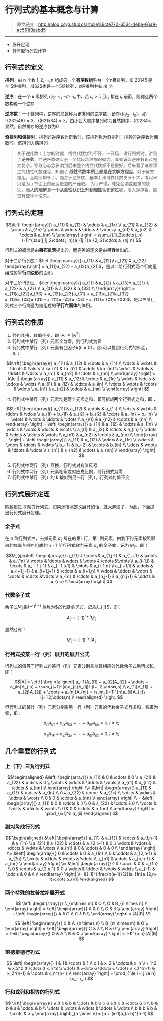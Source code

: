 # 行列式的基本概念与计算

[annotation]: <id> (36cfe720-653c-4ebe-86a9-ac551f3eabd5)
[annotation]: <status> (protect)
[annotation]: <create_time> (2019-05-02 22:59:48)
[annotation]: <category> (数学理论)
[annotation]: <tags> (线性代数)
[annotation]: <comments> (false)

> 原文链接：<http://blog.ccyg.studio/article/36cfe720-653c-4ebe-86a9-ac551f3eabd5>

---

- 展开定理
- 具体型行列式计算

## 行列式的定义

**排列**：由 n 个数 $1,2,\cdots,n$ 组成的一个**有序数组**称为一个n级排列，如 23145 是一个 5级排列，41325也是一个5级排列，n级排列共有 $n!$ 个 

**逆序**：在一个 n 级排列 $i_1i_2\cdots i_s\cdots it\cdots i_n$中，若 $i_s > i_t$ 且$i_s$ 排在 $i_t$ 前面，则称这两个数构成一个逆序 

**逆序数**：一个排列中，逆序的总数称为该排列的逆序数，记作$\tau(i_1i_2\cdots i_n)$，如$\tau(231546)=3$，$\tau(621534)=8$。由小到大顺序排列称为自然排序，如12345，显然，自然排序的逆序数为0

**奇排列和偶排列**：排列的逆序数为奇数时，该排列称为奇排列；排列的逆序数为偶数时，该排列为偶排列

> 关于逆序数：上学的时候，线性代数学的不好，一开场，讲行列式时，讲到了**逆序数**，而逆序数确实是一个比较难理解的概念，或者说求逆序数的过程太复杂。导致心心念影响到后来整个线性代数都不是很好。后来看了麻省理工的线性代数课程，知道了 **线性代数本质上都是在求解方程组**，对于解方程组，这就简单多了。而对于逆序数，基本上和线性代数关系不大，看起来只是为了书面上的表达更加的严谨吧。
> 为了严谨，难免会造成直觉的缺失，而**人的理解是一个从感性认识上升到理性认识的过程**，引入逆序数，感觉有些得不偿失。

## 行列式的定理

$$\left|
\begin{array}{}
a_{11} & a_{12} & \cdots & a_{1n} \\
a_{21} & a_{22} & \cdots & a_{2n} \\
\vdots & \vdots & \ddots &  \vdots \\
a_{n1} & a_{n2} & \cdots & a_{nn} \\
\end{array}
\right| = \sum_{j_1j_2\cdots j_n}(-1)^{\tau(j_1j_2\cdots j_n)}a_{1j_1}a_{2j_2}\cdots a_{nj_n}
$$

行列式的概念是由**莱布尼茨**提出的，而完美的定义是由**柯西**给出的。

对于二阶行列式：$\left|\begin{array}{} a_{11} & a_{12}\\ a_{21} & a_{22}   
\end{array}\right| = a_{11}a_{22} - a_{12}a_{21}$，是以二阶行列式两个行向量组成的**平行四边形**的面积。

对于三阶行列式：$\left|\begin{array}{} a_{11} & a_{12} & a_{13}\\ a_{21} & a_{22} & a_{23} \\ a_{31} & a_{32} & a_{33} \\
\end{array}\right| = a_{11}a_{22}a_{33} + a_{12}a_{23}a_{31} + a_{13}a_{21}a_{32} - a_{13}a_{22}a_{31} - a_{11}a_{23}a_{32} - a_{12}a_{21}a_{33}$，是以三阶行列式三个行向量为棱组成的**平行六面体**的体积。

## 行列式的性质

1. 行列互换，其值不变，即 $|A| = |A^T|$
2. 行列式中某行（列）元素全为零，则行列式为零
3. 行列式中某行（列）元素有公因子$k(k\neq0)$，则k可以提到行列式的外面，即：

$$\left|
\begin{array}{}
a_{11} & a_{12} & \cdots & a_{1n} \\
\vdots & \vdots & \ddots & \vdots \\
ka_{i1} & ka_{i2} & \cdots & ka_{in} \\
\vdots & \vdots & \ddots & \vdots \\
a_{n1} & a_{n2} & \cdots & a_{nn} \\
\end{array}
\right| = k\left|
\begin{array}{}
a_{11} & a_{12} & \cdots & a_{1n} \\
\vdots & \vdots & \ddots & \vdots \\
a_{i1} & a_{i2} & \cdots & a_{in} \\
\vdots & \vdots & \ddots & \vdots \\
a_{n1} & a_{n2} & \cdots & a_{nn} \\
\end{array}
\right|
$$

4. 行列式中某行（列）元素均是两个元素之和，即可拆成两个行列式之和，即：

$$\left|
\begin{array}{}
a_{11} & a_{12} & \cdots & a_{1n} \\
\vdots & \vdots & \ddots & \vdots \\
a_{i1} + b_{i1} & a_{i2} + b_{i2} & \cdots & a_{in} + b_{in} \\
\vdots & \vdots & \ddots & \vdots \\
a_{n1} & a_{n2} & \cdots & a_{nn} \\
\end{array}
\right| = \left|
\begin{array}{}
a_{11} & a_{12} & \cdots & a_{1n} \\
\vdots & \vdots & \ddots & \vdots \\
a_{i1} & a_{i2} & \cdots & a_{in} \\
\vdots & \vdots & \ddots & \vdots \\
a_{n1} & a_{n2} & \cdots & a_{nn} \\
\end{array}
\right| + \left|
\begin{array}{}
a_{11} & a_{12} & \cdots & a_{1n} \\
\vdots & \vdots & \ddots & \vdots \\
b_{i1} & b_{i2} & \cdots & b_{in} \\
\vdots & \vdots & \ddots & \vdots \\
a_{n1} & a_{n2} & \cdots & a_{nn} \\
\end{array}
\right|
$$

5. 行列式中两行（列）互换，行列式对的值反号
6. 行列式中两行（列）元素相等或对应成比例，则行列式为零
7. 行列式中某行（列）的 k 被加到另一行（列），行列式的值不变

## 行列式展开定理

阶数超过 3 阶的行列式，如果还按照定义展开的话，就大麻烦了，为此，下面提出行列式展开定理。

### 余子式

在 n 阶行列式中，去掉元素 $a_{ij}$ 所在的第 i 行，第 j 列元素，由剩下的元素按照原来的位置与顺序组成的 n - 1 阶行列式称为元素 $a_{ij}$ 的余子式，记为 $M_{ij}$，即：

$$M_{ij}=\left|
\begin{array}{}
a_{11} & \cdots & a_{1,j-1} & a_{1,j+1} & \cdots & a_{1n} \\
\vdots & \ddots & \vdots & \vdots & \cdots &\vdots \\
a_{i-1,1} & \cdots & a_{i-1,j-1} & a_{i-1,j+1} & \cdots & a_{i-1,n} \\
a_{i+1,1} & \cdots & a_{i+1,j-1} & a_{i+1,j+1} & \cdots & a_{i+1,n} \\
\vdots & \ddots & \vdots & \vdots & \cdots &\vdots \\
a_{n1} & \cdots & a_{n,j-1} & a_{n,j+1} & \cdots & a_{nn} \\
\end{array}
\right|
$$

### 代数余子式

余子式$M_{ij}$乘$(-1)^{i+j}$ 后称为$$的代数余子式，记为$A_{ij}$，即：

$$
A_{ij} = (-1)^{i+j}M_{ij}
$$

显然也有：

$$
M_{ij} = (-1)^{i+j}A_{ij}
$$

### 行列式按某一行（列）展开的展开公式

行列式的值等于行列式的某行（列）元素分别乘以其相应的代数余子式后再求和，即：

$$|A| = \left\{
\begin{aligned}
a_{i1}A_{i1} + a_{i2}A_{i2} + \cdots + a_{in}A_{in} = \sum_{j=1}^{n}a_{ij}A_{ij}\ (i=1,2,\cdots,n),\\
a_{1j}A_{1j} + a_{2j}A_{2j} + \cdots + a_{nj}A_{nj} = \sum_{i=1}^{n}a_{ij}A_{ij}\ (j=1,2,\cdots,n),\\
\end{aligned}
\right.
$$

但行列式的某行（列）元素分别乘另一行（列）元素的代数余子式再求和，结果为零，即：

$$
a_{i1}A_{k1} + a_{i2}A_{k2} + \cdots + a_{in}A_{kn} = 0, i \neq k;
$$

$$
a_{1j}A_{1k} + a_{2j}A_{2k} + \cdots + a_{nj}A_{nk} = 0, i \neq k;
$$

## 几个重要的行列式

### 上（下）三角行列式

$$\begin{aligned}
&\left|
\begin{array}{}
a_{11} & 0 & \cdots & 0 \\
a_{21} & a_{22} & \cdots & 0 \\
\vdots & \vdots & \ddots & \vdots \\
a_{n1} & a_{n2} & \cdots & a_{nn} \\
\end{array}
\right| \\= &\left|
\begin{array}{}
a_{11} & a_{12} & \cdots & a_{1n} \\
0 & a_{22} & \cdots & a_{2n} \\
\vdots & \vdots & \ddots & \vdots \\
0 & 0 & \cdots & a_{nn} \\
\end{array}
\right| \\ = &\left|
\begin{array}{}
a_{11} & 0 & \cdots & 0 \\
0 & a_{22} & \cdots & 0 \\
\vdots & \vdots & \ddots & \vdots \\
0 & 0 & \cdots & a_{nn} \\
\end{array}
\right| = \prod_{i=1}^n a_{ii}
\end{aligned}
$$

### 副对角线行列式

$$
\begin{aligned}
&\left|
\begin{array}{}
a_{11} & a_{12} & \cdots & a_{1,n-1} & a_{1n} \\
a_{21} & a_{22} & \cdots & a_{2,n-1} & 0 \\
\vdots & \vdots & \ddots & \vdots & \vdots \\
a_{n1} & 0 & \cdots & 0 & 0 \\
\end{array}
\right| \\= &\left|
\begin{array}{}
0 & \cdots & 0 & a_{1n} \\
0 & \cdots & a_{2,n-1} & a_{2n} \\
\vdots & \ddots & \vdots & \vdots \\
a_{n1} & \cdots & a_{n,n-1} & a_{nn} \\
\end{array}
\right| \\= &\left|
\begin{array}{}
0 & \cdots & 0 & a_{1n} \\
0 & \cdots & a_{2,n-1} & 0 \\
\vdots & \ddots & \vdots & \vdots \\
a_{n1} & \cdots & 0 & 0 \\
\end{array}
\right| \\= 
&(-1)^{\frac{n(n-1)}{2}}a_{1n}a_{2,n-1}\cdots a_{n1}
\end{aligned}
$$

### 两个特殊的拉普拉斯展开式

$$
\left|
\begin{array}{}
A_{m\times m} & O \\
O & B_{n \times n} \\
\end{array}
\right| = \left|
\begin{array}{}
A & C \\
O & B \\
\end{array}
\right| = \left|
\begin{array}{}
A & O \\
C & B \\
\end{array}
\right| = |A||B|
$$

$$
\left|
\begin{array}{}
O & A_{n \times n} \\
B_{m \times m} & O   \\
\end{array}
\right| = \left|
\begin{array}{}
C & A \\
B & O \\
\end{array}
\right| = \left|
\begin{array}{}
O & A \\
B & C \\
\end{array}
\right| = (-1)^{mn} |A||B|
$$

### 范德蒙德行列式

$$
\left|
\begin{array}{}
1 & 1 & \cdots & 1 \\
x_1 & x_2 & \cdots & x_n \\
x_1^2 & x_2^2 & \cdots & x_n^2 \\
\vdots & \vdots & \ddots & \vdots \\
x_1^{n-1} & x_2^{n-1} & \cdots & x_n^{n-1} \\
\end{array}
\right| = \prod_{1\le i < j \le n}(x_j-x_i)
$$

### 行和或列和相等的行列式

$$
\left|
\begin{array}{}
a & b & b & \cdots & b \\
b & a & b & \cdots & b \\
b & b & a & \cdots & b \\
\vdots & \vdots & \vdots & \ddots & \vdots \\
b & b & b & \cdots & a \\
\end{array}
\right|_{n \times n} = [a + (n-1)b](a-b)^{n-1}
$$